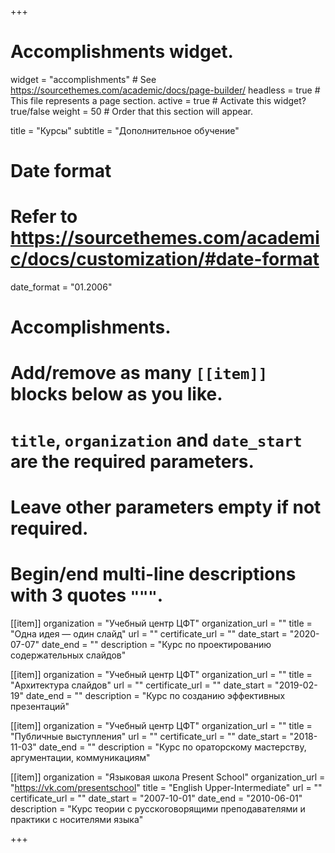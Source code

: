 +++
# Accomplishments widget.
widget = "accomplishments"  # See https://sourcethemes.com/academic/docs/page-builder/
headless = true  # This file represents a page section.
active = true  # Activate this widget? true/false
weight = 50  # Order that this section will appear.

title = "Курсы"
subtitle = "Дополнительное обучение"

# Date format
#   Refer to https://sourcethemes.com/academic/docs/customization/#date-format
date_format = "01.2006"

# Accomplishments.
#   Add/remove as many `[[item]]` blocks below as you like.
#   `title`, `organization` and `date_start` are the required parameters.
#   Leave other parameters empty if not required.
#   Begin/end multi-line descriptions with 3 quotes `"""`.

[[item]]
  organization = "Учебный центр ЦФТ"
  organization_url = ""
  title = "Одна идея &mdash; один слайд"
  url = ""
  certificate_url = ""
  date_start = "2020-07-07"
  date_end = ""
  description = "Курс по проектированию содержательных слайдов"

[[item]]
  organization = "Учебный центр ЦФТ"
  organization_url = ""
  title = "Архитектура слайдов"
  url = ""
  certificate_url = ""
  date_start = "2019-02-19"
  date_end = ""
  description = "Курс по созданию эффективных презентаций"

[[item]]
  organization = "Учебный центр ЦФТ"
  organization_url = ""
  title = "Публичные выступления"
  url = ""
  certificate_url = ""
  date_start = "2018-11-03"
  date_end = ""
  description = "Курс по ораторскому мастерству, аргументации, коммуникациям"

[[item]]
  organization = "Языковая школа Present School"
  organization_url = "https://vk.com/presentschool"
  title = "English Upper-Intermediate"
  url = ""
  certificate_url = ""
  date_start = "2007-10-01"
  date_end = "2010-06-01"
  description = "Курс теории с русскоговорящими преподавателями и практики с носителями языка"

+++
